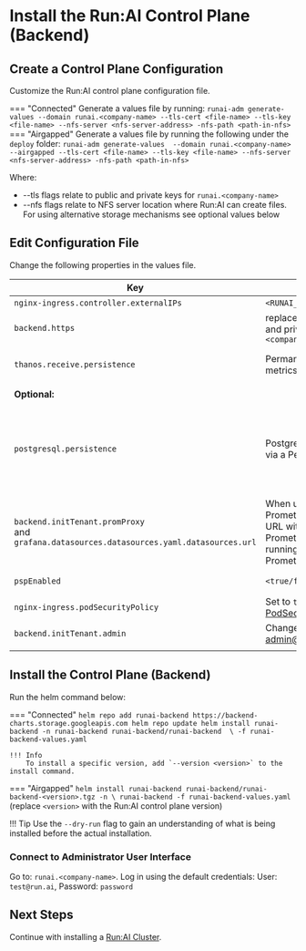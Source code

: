
# Install the Run:AI Control Plane (Backend) 

## Create a Control Plane Configuration

Customize the Run:AI control plane configuration file.

=== "Connected"
    Generate a values file by running:
    ```
    runai-adm generate-values --domain runai.<company-name> --tls-cert <file-name> --tls-key <file-name> --nfs-server <nfs-server-address> -nfs-path <path-in-nfs>  
    ```
=== "Airgapped"
    Generate a values file by running the following under the `deploy` folder:
    ```
    runai-adm generate-values  --domain runai.<company-name> --airgapped --tls-cert <file-name> --tls-key <file-name> --nfs-server <nfs-server-address> -nfs-path <path-in-nfs>  
    ```

Where:

* --tls flags relate to public and private keys for `runai.<company-name>`
* --nfs flags relate to NFS server location where Run:AI can create files. For using alternative storage mechanisms see optional values below 



## Edit Configuration File

Change the following properties in the values file. 

|  Key     |   Change   | Description |
|----------|----------|-------------| 
| `nginx-ingress.controller.externalIPs` | `<RUNAI_IP_ADDRESS>` | IP address allocated for Run:AI.  |
| `backend.https` | replace `key` and `crt` with public and private keys for `runai.<company-name>` |
| `thanos.receive.persistence` | Permanent storage for Run:AI metrics | See Postgresql persistence above. Can use the same location |
||||
| __Optional:__ |
| `postgresql.persistence` | PostgreSQL permanent storage via a Persistent Volume.  | You can either use `storageClassName` to create a PV automatically or set `nfs.server` and `nfs.path` to provide the network file storage for the PV. The folder in the path should be pre-created and have full access rights |
| `backend.initTenant.promProxy` <br> and <br> `grafana.datasources.datasources.yaml.datasources.url` | When using an existing Promethues service, replace this URL with the URL of the existing Prometheus service (obtain by running `kubectl get svc` on the Prometheus namespace) | Internal URL to Promethues server |
| `pspEnabled` | `<true/false>` | Set to `true` if using [PodSecurityPolicy](https://kubernetes.io/docs/concepts/policy/pod-security-policy/){target=_blank} | 
| `nginx-ingress.podSecurityPolicy` |  Set to `true` if using [PodSecurityPolicy](https://kubernetes.io/docs/concepts/policy/pod-security-policy/){target=_blank} |
| `backend.initTenant.admin` | Change password for admin@run.ai | This user is the master Control Plane administrator | 
|<img width=1300/>|||



## Install the Control Plane (Backend)

Run the helm command below:


=== "Connected"
    ```
    helm repo add runai-backend https://backend-charts.storage.googleapis.com
    helm repo update
    helm install runai-backend -n runai-backend runai-backend/runai-backend  \
        -f runai-backend-values.yaml
    ```

    !!! Info
        To install a specific version, add `--version <version>` to the install command.

=== "Airgapped"
    ```
    helm install runai-backend runai-backend/runai-backend-<version>.tgz -n \
        runai-backend -f runai-backend-values.yaml 
    ```
    (replace `<version>` with the Run:AI control plane version)

!!! Tip
    Use the  `--dry-run` flag to gain an understanding of what is being installed before the actual installation. 

### Connect to Administrator User Interface

Go to: `runai.<company-name>`. Log in using the default credentials: User: `test@run.ai`, Password: `password`
<!-- 
### (Optional) LDAP Configuration

Follow the [LDAP Integration](ldap-integration.md) instructions. -->

## Next Steps

Continue with installing a [Run:AI Cluster](cluster.md).

